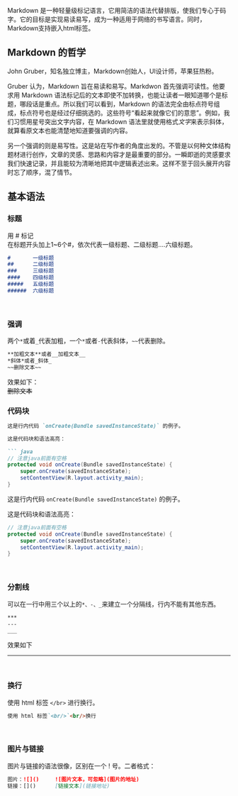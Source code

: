 Markdown 是一种轻量级标记语言，它用简洁的语法代替排版，使我们专心于码字。它的目标是实现易读易写，成为一种适用于网络的书写语言。同时，Markdown支持嵌入html标签。

## Markdown 的哲学
John Gruber，知名独立博主，Markdown创始人，UI设计师，苹果狂热粉。</br>

Gruber 认为，Markdown 旨在易读和易写。Markdwon 首先强调可读性。他要求用 Markdown 语法标记后的文本即使不加转换，也能让读者一眼知道哪个是标题，哪段话是重点。所以我们可以看到，Markdown 的语法完全由标点符号组成，标点符号也是经过仔细挑选的。这些符号“看起来就像它们的意思”。例如，我们习惯用星号突出文字内容，在 Markdown 语法里就使用格式*文字*来表示斜体，就算看原文本也能清楚地知道要强调的内容。</br>

另一个强调的则是易写性。这是站在写作者的角度出发的。不管是以何种文体结构题材进行创作，文章的灵感、思路和内容才是最重要的部分。一瞬即逝的灵感要求我们快速记录，并且能较为清晰地把其中逻辑表述出来。这样不至于回头展开内容时忘了顺序，混了情节。

## 基本语法
### 标题
用 # 标记</br>
在标题开头加上1~6个#，依次代表一级标题、二级标题....六级标题。
``` md
#       一级标题
##      二级标题
###     三级标题
####    四级标题
#####   五级标题
######  六级标题
```
</br>

### 强调
两个`*`或着`_`代表加粗，一个`*`或者`-`代表斜体，`~~`代表删除。
``` md
**加粗文本**或者__加粗文本__
*斜体*或者_斜体_
~~删除文本~~
```
效果如下：</br>
~~删除文本~~
</br>

### 代码块
```md
这是行内代码 `onCreate(Bundle savedInstanceState)` 的例子。

这是代码块和语法高亮：

``` java
// 注意java前面有空格
protected void onCreate(Bundle savedInstanceState) {
    super.onCreate(savedInstanceState);
    setContentView(R.layout.activity_main);
}
```
这是行内代码 `onCreate(Bundle savedInstanceState)` 的例子。

这是代码块和语法高亮：

``` java
// 注意java前面有空格
protected void onCreate(Bundle savedInstanceState) {
    super.onCreate(savedInstanceState);
    setContentView(R.layout.activity_main);
}
```
</br>

### 分割线
可以在一行中用三个以上的`*、-、_`来建立一个分隔线，行内不能有其他东西。

```md
***
---
___
```
效果如下
___
</br>

### 换行
使用 html 标签 `</br>` 进行换行。
```md
使用 html 标签`<br/>`<br/>换行
```
</br>

### 图片与链接
图片与链接的语法很像，区别在一个 ! 号。二者格式：
```md
图片：![]()     ![图片文本，可忽略](图片的地址)
链接：[]()      [链接文本](链接地址)    
```